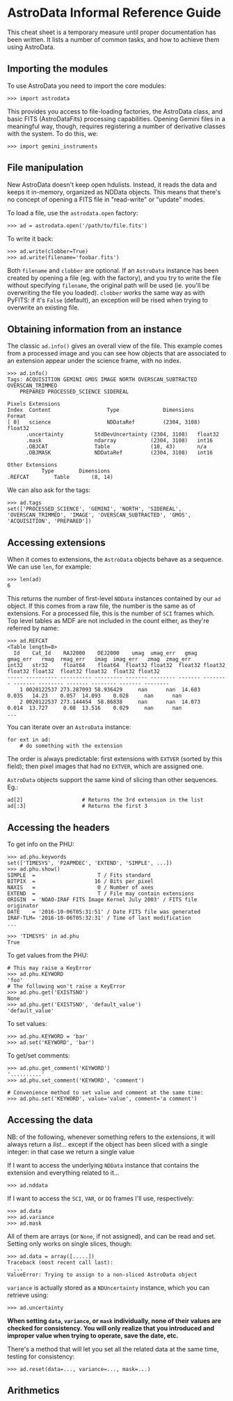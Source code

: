 # AstroData Informal Reference Guide

This cheat sheet is a temporary measure until proper documentation has
been written. It lists a number of common tasks, and how to achieve them
using AstroData.

## Importing the modules

To use AstroData you need to import the core modules:

    >>> import astrodata

This provides you access to file-loading factories, the AstroData class,
and basic FITS (AstroDataFits) processing capabilities. Opening Gemini
files in a meaningful way, though, requires registering a number of
derivative classes with the system. To do this, we:

    >>> import gemini_instruments

## File manipulation

New AstroData doesn't keep open hdulists. Instead, it reads the data and
keeps it in-memory, organized as NDData objects. This means that there's
no concept of opening a FITS file in "read-write" or "update" modes.

To load a file, use the `astrodata.open` factory:

    >>> ad = astrodata.open('/path/to/file.fits')

To write it back:

    >>> ad.write(clobber=True)
    >>> ad.write(filename='foobar.fits')

Both `filename` and `clobber` are optional. If an `AstroData` instance has
been created by opening a file (eg. with the factory), and you try to write
the file without specifying `filename`, the original path will be used (ie.
you'll be overwriting the file you loaded). `clobber` works the same way as
with PyFITS: if it's `False` (default), an exception will be rised when
trying to overwrite an existing file.

## Obtaining information from an instance

The classic `ad.info()` gives an overall view of the file. This example comes
from a processed image and you can see how objects that are associated to an
extension appear under the science frame, with no index.

    >>> ad.info()
	Tags: ACQUISITION GEMINI GMOS IMAGE NORTH OVERSCAN_SUBTRACTED OVERSCAN_TRIMMED
	    PREPARED PROCESSED_SCIENCE SIDEREAL

	Pixels Extensions
	Index  Content                  Type              Dimensions     Format
	[ 0]   science                  NDDataRef         (2304, 3108)   float32
		  .uncertainty          StdDevUncertainty (2304, 3108)   float32
		  .mask                 ndarray           (2304, 3108)   int16
		  .OBJCAT               Table             (10, 43)       n/a
		  .OBJMASK              NDDataRef         (2304, 3108)   int16

	Other Extensions
		       Type        Dimensions
	.REFCAT        Table       (8, 14)

We can also ask for the tags:

    >>> ad.tags
    set(['PROCESSED_SCIENCE', 'GEMINI', 'NORTH', 'SIDEREAL', 'OVERSCAN_TRIMMED', 'IMAGE', 'OVERSCAN_SUBTRACTED', 'GMOS', 'ACQUISITION', 'PREPARED'])

## Accessing extensions

When it comes to extensions, the `AstroData` objects behave as a sequence. We can
use `len`, for example:

    >>> len(ad)
    6

This returns the number of first-level `NDData` instances contained by our `ad`
object. If this comes from a raw file, the number is the same as of extensions.
For a processed file, this is the number of `SCI` frames which. Top level tables
as MDF are not included in the count either, as they're referred by name:

    >>> ad.REFCAT
    <Table length=8>
      Id    Cat_Id    RAJ2000    DEJ2000    umag  umag_err   gmag  gmag_err   rmag  rmag_err   imag  imag_err   zmag  zmag_err
    int32   str32     float64    float64  float32 float32  float32 float32  float32 float32  float32 float32  float32 float32
    ----- ---------- ---------- --------- ------- -------- ------- -------- ------- -------- ------- -------- ------- --------
        1 0020122537 273.287093 58.936429     nan      nan  14.603    0.035   14.23    0.057  14.093    0.028     nan      nan
        2 0020122537 273.144454  58.86838     nan      nan  14.073    0.014  13.727     0.08  13.516    0.029     nan      nan
    ...

You can iterate over an `AstroData` instance:

    for ext in ad:
        # do something with the extension

The order is always predictable: first extensions with `EXTVER`
(sorted by this field); then pixel images that had no `EXTVER`, which
are assigned one.

`AstroData` objects support the same kind of slicing than other
sequences. Eg.:

    ad[2]                   # Returns the 3rd extension in the list
    ad[:3]                  # Returns the first 3

## Accessing the headers

To get info on the PHU:

    >>> ad.phu.keywords
    set(['TIMESYS', 'P2APMDEC', 'EXTEND', 'SIMPLE', ...])
    >>> ad.phu.show()
    SIMPLE  =                    T / Fits standard
    BITPIX  =                   16 / Bits per pixel
    NAXIS   =                    0 / Number of axes
    EXTEND  =                    T / File may contain extensions
    ORIGIN  = 'NOAO-IRAF FITS Image Kernel July 2003' / FITS file originator
    DATE    = '2016-10-06T05:31:51' / Date FITS file was generated
    IRAF-TLM= '2016-10-06T05:32:31' / Time of last modification
    ...

    >>> 'TIMESYS' in ad.phu
    True

To get values from the PHU:

    # This may raise a KeyError
    >>> ad.phu.KEYWORD
    'foo'
    # The following won't raise a KeyError
    >>> ad.phu.get('EXISTSNO')
    None
    >>> ad.phu.get('EXISTSNO', 'default_value')
    'default_value'

To set values:

    >>> ad.phu.KEYWORD = 'bar'
    >>> ad.set('KEYWORD', 'bar')

To get/set comments:

    >>> ad.phu.get_comment('KEYWORD')
    '..........'
    >>> ad.phu.set_comment('KEYWORD', 'comment')

    # Convenience method to set value and comment at the same time:
    >>> ad.phu.set('KEYWORD', value='value', comment='a comment')

## Accessing the data

NB: of the following, whenever something refers to the extensions, it will
    always return a *list*... except if the object has been sliced with a
    single integer: in that case we return a single value

If I want to access the underlying `NDData` instance that contains the
extension and everything related to it...

    >>> ad.nddata

If I want to access the `SCI`, `VAR`, or `DQ` frames I'll use, respectively:

    >>> ad.data
    >>> ad.variance
    >>> ad.mask

All of them are arrays (or `None`, if not assigned), and can be read and set.
Setting only works on single slices, though:

    >>> ad.data = array([.....])
    Traceback (most recent call last):
      ...
    ValueError: Trying to assign to a non-sliced AstroData object

`variance` is actually stored as a `NDUncertainty` instance, which you can
retrieve using:

    >>> ad.uncertainty

**When setting `data`, `variance`, or `mask` individually, none of their
values are checked for consistency. You will only realize that you introduced
and improper value when trying to operate, save the date, etc.**

There's a method that will let you set all the related data at the same time,
testing for consistency:

    >>> ad.reset(data=..., variance=..., mask=...)

## Arithmetics


